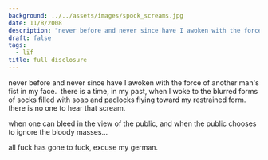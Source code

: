```yaml
---
background: ../../assets/images/spock_screams.jpg
date: 11/8/2008
description: "never before and never since have I awoken with the force of another man's fist in my face\_ there is..."
draft: false
tags:
  - lïf
title: full disclosure
---
```


never before and never since have I awoken with the force of another man's fist in my face.  there is a time, in my past, when I woke to the blurred forms of socks filled with soap and padlocks flying toward my restrained form.  there is no one to hear that scream.

when one can bleed in the view of the public, and when the public chooses to ignore the bloody masses...

all fuck has gone to fuck, excuse my german.
